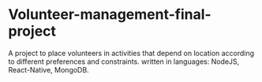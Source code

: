 # Volunteer-management-final-project

A project to place volunteers in activities that depend on location according to different preferences and constraints.
written in languages: NodeJS, React-Native, MongoDB.
